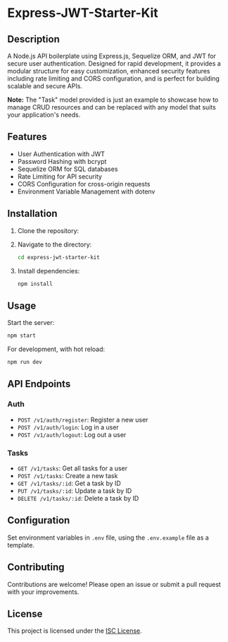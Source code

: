 
# Express-JWT-Starter-Kit

## Description
A Node.js API boilerplate using Express.js, Sequelize ORM, and JWT for secure user authentication. Designed for rapid development, it provides a modular structure for easy customization, enhanced security features including rate limiting and CORS configuration, and is perfect for building scalable and secure APIs.

**Note:** The "Task" model provided is just an example to showcase how to manage CRUD resources and can be replaced with any model that suits your application's needs.

## Features
- User Authentication with JWT
- Password Hashing with bcrypt
- Sequelize ORM for SQL databases
- Rate Limiting for API security
- CORS Configuration for cross-origin requests
- Environment Variable Management with dotenv

## Installation
1. Clone the repository:

2. Navigate to the directory:
   ```bash
   cd express-jwt-starter-kit
   ```
3. Install dependencies:
   ```bash
   npm install
   ```

## Usage
Start the server:
```bash
npm start
```

For development, with hot reload:
```bash
npm run dev
```

## API Endpoints
### Auth
- `POST /v1/auth/register`: Register a new user
- `POST /v1/auth/login`: Log in a user
- `POST /v1/auth/logout`: Log out a user

### Tasks

- `GET /v1/tasks`: Get all tasks for a user
- `POST /v1/tasks`: Create a new task
- `GET /v1/tasks/:id`: Get a task by ID
- `PUT /v1/tasks/:id`: Update a task by ID
- `DELETE /v1/tasks/:id`: Delete a task by ID

## Configuration
Set environment variables in `.env` file, using the `.env.example` file as a template.

## Contributing
Contributions are welcome! Please open an issue or submit a pull request with your improvements.

## License
This project is licensed under the [ISC License](LICENSE).